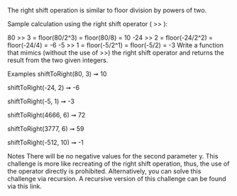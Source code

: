 The right shift operation is similar to floor division by powers of two.

Sample calculation using the right shift operator ( >> ):

80 >> 3 = floor(80/2^3) = floor(80/8) = 10
-24 >> 2 = floor(-24/2^2) = floor(-24/4) = -6
-5 >> 1 = floor(-5/2^1) = floor(-5/2) = -3
Write a function that mimics (without the use of >>) the right shift operator and returns the result from the two given integers.

Examples
shiftToRight(80, 3) ➞ 10

shiftToRight(-24, 2) ➞ -6

shiftToRight(-5, 1) ➞ -3

shiftToRight(4666, 6) ➞ 72

shiftToRight(3777, 6) ➞ 59

shiftToRight(-512, 10) ➞ -1

Notes
There will be no negative values for the second parameter y.
This challenge is more like recreating of the right shift operation, thus, the use of the operator directly is prohibited.
Alternatively, you can solve this challenge via recursion.
A recursive version of this challenge can be found via this link.